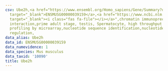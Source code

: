 ```yaml
---
csv: Ube2h,<a href="https://www.ensembl.org/Homo_sapiens/Gene/Summary?db=core;g=ENSMUSG00000039159"
  target="_blank">ENSMUSG00000039159</a>,<a href="https://www.ncbi.nlm.nih.gov/pubmed/23834426"
  target="_blank"><i class="fas fa-file"></i></a>",chromatin immunoprecipitation assay,direct
  interaction,prime adult stage, testis, Spermatocyte, high throughput transcription
  profiling by microarray,nucleotide sequence identification,nucleotide sequence identification,transcriptional
  regulation,
data_alias: Ube2h
data_id: ENSMUSG00000039159
data_numevidence: 1
data_species: Mus musculus
data_taxid: '10090'
title: Ube2h
---
```

